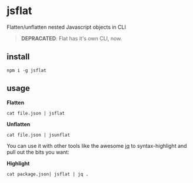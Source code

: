 # jsflat

Flatten/unflatten nested Javascript objects in CLI

> **DEPRACATED**: Flat has it's own CLI, now.

## install

`npm i -g jsflat`

## usage

**Flatten**

```
cat file.json | jsflat
```

**Unflatten**

```
cat file.json | jsunflat
```

You can use it with other tools like the awesome [jq](https://stedolan.github.io/jq/) to syntax-highlight and pull out the bits you want:

**Highlight**

```
cat package.json| jsflat | jq .
```
